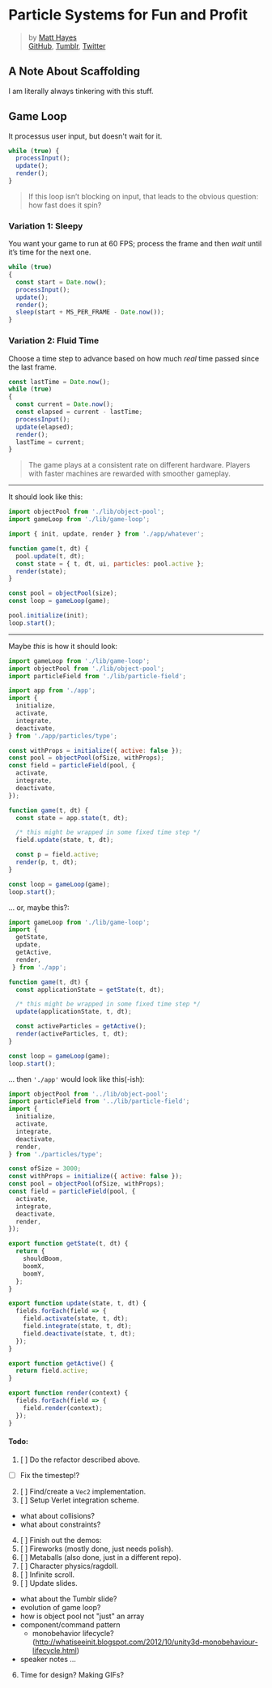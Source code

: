 # Particle Systems for Fun and Profit
> by [Matt Hayes](mailto:matt@mysterycommand.com)<br>
> [GitHub](https://github.com/mysterycommand), [Tumblr](https://mysterycommand.tumblr.com), [Twitter](https://twitter.com/mysterycommand)

## A Note About Scaffolding
I am literally always tinkering with this stuff.

## Game Loop
It processus user input, but doesn't wait for it.
```ts
while (true) {
  processInput();
  update();
  render();
}
```
> If this loop isn’t blocking on input, that leads to the obvious question: how fast does it spin?

### Variation 1: Sleepy
You want your game to run at 60 FPS; process the frame and then _wait_ until it’s time for the next one.
```ts
while (true)
{
  const start = Date.now();
  processInput();
  update();
  render();
  sleep(start + MS_PER_FRAME - Date.now());
}
```

### Variation 2: Fluid Time
Choose a time step to advance based on how much _real_ time passed since the last frame.
```ts
const lastTime = Date.now();
while (true)
{
  const current = Date.now();
  const elapsed = current - lastTime;
  processInput();
  update(elapsed);
  render();
  lastTime = current;
}
```
> The game plays at a consistent rate on different hardware.
> Players with faster machines are rewarded with smoother gameplay.

- - -

It should look like this:
```js
import objectPool from './lib/object-pool';
import gameLoop from './lib/game-loop';

import { init, update, render } from './app/whatever';

function game(t, dt) {
  pool.update(t, dt);
  const state = { t, dt, ui, particles: pool.active };
  render(state);
}

const pool = objectPool(size);
const loop = gameLoop(game);

pool.initialize(init);
loop.start();
```

- - -

Maybe _this_ is how it should look:
```js
import gameLoop from './lib/game-loop';
import objectPool from './lib/object-pool';
import particleField from './lib/particle-field';

import app from './app';
import {
  initialize,
  activate,
  integrate,
  deactivate,
} from './app/particles/type';

const withProps = initialize({ active: false });
const pool = objectPool(ofSize, withProps);
const field = particleField(pool, {
  activate,
  integrate,
  deactivate,
});

function game(t, dt) {
  const state = app.state(t, dt);

  /* this might be wrapped in some fixed time step */
  field.update(state, t, dt);

  const p = field.active;
  render(p, t, dt);
}

const loop = gameLoop(game);
loop.start();
```

… or, maybe this?:
```js
import gameLoop from './lib/game-loop';
import {
  getState,
  update,
  getActive,
  render,
 } from './app';

function game(t, dt) {
  const applicationState = getState(t, dt);

  /* this might be wrapped in some fixed time step */
  update(applicationState, t, dt);

  const activeParticles = getActive();
  render(activeParticles, t, dt);
}

const loop = gameLoop(game);
loop.start();
```

… then `'./app'` would look like this(-ish):
```js
import objectPool from '../lib/object-pool';
import particleField from '../lib/particle-field';
import {
  initialize,
  activate,
  integrate,
  deactivate,
  render,
} from './particles/type';

const ofSize = 3000;
const withProps = initialize({ active: false });
const pool = objectPool(ofSize, withProps);
const field = particleField(pool, {
  activate,
  integrate,
  deactivate,
  render,
});

export function getState(t, dt) {
  return {
    shouldBoom,
    boomX,
    boomY,
  };
}

export function update(state, t, dt) {
  fields.forEach(field => {
    field.activate(state, t, dt);
    field.integrate(state, t, dt);
    field.deactivate(state, t, dt);
  });
}

export function getActive() {
  return field.active;
}

export function render(context) {
  fields.forEach(field => {
    field.render(context);
  });
}
```

#### Todo:
1. [ ] Do the refactor described above.
  - [ ] Fix the timestep!?
2. [ ] Find/create a `Vec2` implementation.
3. [ ] Setup Verlet integration scheme.
  - what about collisions?
  - what about constraints?
4. [ ] Finish out the demos:
  1. [ ] Fireworks (mostly done, just needs polish).
  2. [ ] Metaballs (also done, just in a different repo).
  3. [ ] Character physics/ragdoll.
  4. [ ] Infinite scroll.
5. [ ] Update slides.
  - what about the Tumblr slide?
  - evolution of game loop?
  - how is object pool not "just" an array
  - component/command pattern
    - monobehavior lifecycle? (http://whatiseeinit.blogspot.com/2012/10/unity3d-monobehaviour-lifecycle.html)
  - speaker notes ...
6. Time for design? Making GIFs?

